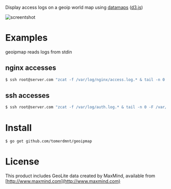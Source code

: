 Display access logs on a geoip world map using [datamaps](http://datamaps.github.io/) ([d3.js](http://d3js.org/))

![screentshot](https://raw.githubusercontent.com/tomerdmnt/geoipmap/master/screenshot.png)

# Examples

geoipmap reads logs from stdin

## nginx accesses

```bash
$ ssh root@server.com "zcat -f /var/log/nginx/access.log.* & tail -n 0 -F /var/log/nginx/access.log" | geoipmap
```

## ssh accesses

```bash
$ ssh root@server.com "zcat -f /var/log/auth.log.* & tail -n 0 -F /var/log/auth.log" | geoipmap
```

# Install

```bash
$ go get github.com/tomerdmnt/geoipmap
```

# License

This product includes GeoLite data created by MaxMind, available from 
[http://www.maxmind.com](http://www.maxmind.com)
